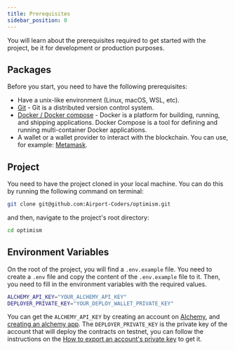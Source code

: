 ```yaml
---
title: Prerequisites
sidebar_position: 0
---
```


You will learn about the prerequisites required to get started with the project, be it for development or production purposes.

## Packages

Before you start, you need to have the following prerequisites:

-   Have a unix-like environment (Linux, macOS, WSL, etc).
-   [Git](https://git-scm.com/) - Git is a distributed version control system.
-   [Docker / Docker compose](https://docs.docker.com/get-docker/) - Docker is a platform for building, running, and shipping applications. Docker Compose is a tool for defining and running multi-container Docker applications.
-   A wallet or a wallet provider to interact with the blockchain. You can use, for example: [Metamask](https://metamask.io/).

## Project

You need to have the project cloned in your local machine. You can do this by running the following command on terminal:

```bash
git clone git@github.com:Airport-Coders/optimism.git
```

and then, navigate to the project's root directory:

```bash
cd optimism
```

## Environment Variables

On the root of the project, you will find a `.env.example` file. You need to create a `.env` file and copy the content of the `.env.example` file to it. Then, you need to fill in the environment variables with the required values.

```bash title=".env"
ALCHEMY_API_KEY="YOUR_ALCHEMY_API_KEY"
DEPLOYER_PRIVATE_KEY="YOUR_DEPLOY_WALLET_PRIVATE_KEY"
```

You can get the `ALCHEMY_API_KEY` by creating an account on [Alchemy](https://www.alchemy.com/), and [creating an alchemy app](https://cro-docs.alchemy.com/guides/getting-started#id-1.create-an-alchemy-app). The `DEPLOYER_PRIVATE_KEY` is the private key of the account that will deploy the contracts on testnet, you can follow the instructions on the [How to export an account's private key](https://support.metamask.io/hc/en-us/articles/360015289632-How-to-export-an-account-s-private-key) to get it.
